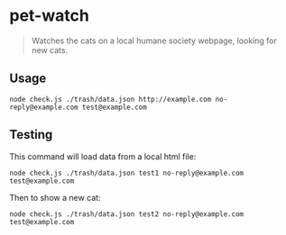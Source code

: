 # pet-watch

> Watches the cats on a local humane society webpage, looking for new cats.

## Usage

```
node check.js ./trash/data.json http://example.com no-reply@example.com test@example.com
```

## Testing

This command will load data from a local html file:

```
node check.js ./trash/data.json test1 no-reply@example.com test@example.com
```

Then to show a new cat:

```
node check.js ./trash/data.json test2 no-reply@example.com test@example.com
```
